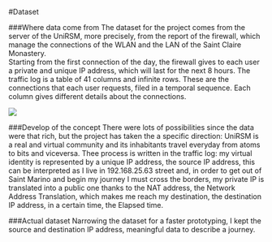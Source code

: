 #Dataset

###Where data come from
The dataset for the project comes from the server of the UniRSM, more precisely, from the report of the firewall, which manage the connections of the WLAN and the LAN of the Saint Claire Monastery.  
Starting from the first connection of the day, the firewall gives to each user a private and unique IP address, which will last for the next 8 hours.
The traffic log is a table of 41 columns and infinite rows. These are the connections that each user requests, filed in a temporal sequence.
Each column gives different details about the connections.

![](https://github.com/fraguz/ID2-2015/blob/07c43d80cf12afb800fee1914631de5906c6645e/1_dataset/Francesca/log.png?raw=true)

###Develop of the concept
There were lots of possibilities since the data were that rich, but the project has taken the a specific direction: UniRSM is a real and virtual community and its inhabitants travel everyday from atoms to bits and viceversa.
Thee process is written in the traffic log: my virtual identity is represented by a unique IP address, the source IP address, this can be interpreted as I live in 
 192.168.25.63 street and, in order to get out of Saint Marino and begin my journey I must cross the borders, my private IP is translated into a public one thanks to the NAT address, the Network Address Translation, which makes me reach my destination, the destination IP address, in a certain time, the Elapsed time.

###Actual dataset
Narrowing the dataset for a faster prototyping, I kept the source and destination IP address, meaningful data to describe a journey. 
